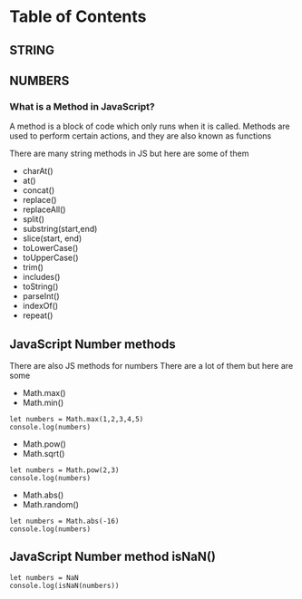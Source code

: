 # Table of Contents
## STRING
## NUMBERS

### What is a Method in JavaScript?

 A method is a block of code which only runs when
 it is called. Methods are used to
 perform certain actions, and they are also known
 as functions

There are many string methods in JS but here are some of them
+ charAt()
+ at()
+ concat()
+ replace()
+ replaceAll()
+  split()
+ substring(start,end)
+ slice(start, end)
+ toLowerCase()
+ toUpperCase()
+ trim()
+ includes()
+ toString()
+ parseInt()
+ indexOf()
+ repeat()

## JavaScript Number methods 
There are also JS methods for numbers
There are a lot of them but here are some
+ Math.max()
+ Math.min()
~~~
let numbers = Math.max(1,2,3,4,5)
console.log(numbers)

~~~

+ Math.pow()
+ Math.sqrt()

~~~
let numbers = Math.pow(2,3)
console.log(numbers)

~~~
+  Math.abs()
+  Math.random()
~~~
let numbers = Math.abs(-16)
console.log(numbers)
~~~
## JavaScript Number method isNaN()

~~~ JS
let numbers = NaN
console.log(isNaN(numbers))
~~~



